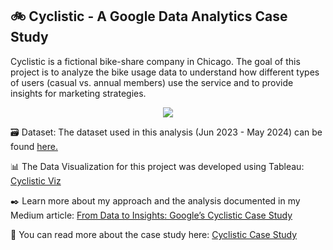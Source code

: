 ## 🚲 Cyclistic - A Google Data Analytics Case Study

Cyclistic is a fictional bike-share company in Chicago. The goal of this project is to analyze the bike usage data to understand how different types of users (casual vs. annual members) use the service and to provide insights for marketing strategies. 

<p align="center">
  <img src="https://miro.medium.com/v2/resize:fit:4800/format:webp/1*nn-Lv77pAqDd0uhfdGqivQ.jpeg" />
</p>

🗃️ Dataset: The dataset used in this analysis (Jun 2023 - May 2024) can be found [here.](https://divvy-tripdata.s3.amazonaws.com/index.html)

📊 The Data Visualization for this project was developed using Tableau: [Cyclistic Viz](https://public.tableau.com/app/profile/rafsan.ahmed8668/viz/GoogleCyclisticCaseStudyVisualization/DashboardMain)

✒️ Learn more about my approach and the analysis documented in my Medium article: [From Data to Insights: Google’s Cyclistic Case Study](https://medium.com/@rafsanahmed2828/from-data-to-insights-googles-cyclistic-case-study-04fb362c2d0d)

📝 You can read more about the case study here: [Cyclistic Case Study](https://tomleary.net/projects/cyclistic/googleCapstone1-instructions.pdf)
